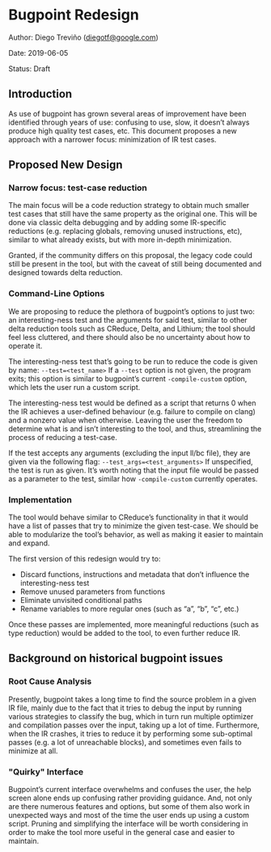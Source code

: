 # Bugpoint Redesign
Author: Diego Treviño (diegotf@google.com)

Date: 2019-06-05

Status: Draft


## Introduction
As use of bugpoint has grown several areas of improvement have been identified
through years of use: confusing to use, slow, it doesn’t always produce high
quality test cases, etc. This document proposes a new approach with a narrower
focus: minimization of IR test cases.


## Proposed New Design


### Narrow focus: test-case reduction
The main focus will be a code reduction strategy to obtain much smaller test
cases that still have the same property as the original one. This will be done
via classic delta debugging and by adding some IR-specific reductions (e.g.
replacing globals, removing unused instructions, etc), similar to what
already exists, but with more in-depth minimization.


Granted, if the community differs on this proposal, the legacy code could still
be present in the tool, but with the caveat of still being documented and
designed towards delta reduction.


### Command-Line Options
We are proposing to reduce the plethora of bugpoint’s options to just two: an
interesting-ness test and the arguments for said test, similar to other delta
reduction tools such as CReduce, Delta, and Lithium; the tool should feel less
 cluttered, and there should also be no uncertainty about how to operate it.


The interesting-ness test that’s going to be run to reduce the code is given
by name:
        `--test=<test_name>`
If a `--test`  option is not given, the program exits; this option is similar
to bugpoint’s current `-compile-custom` option, which lets the user run a
custom script.


The interesting-ness test would be defined as a script that returns 0 when the
IR achieves a user-defined behaviour (e.g. failure to compile on clang) and a
nonzero value when otherwise. Leaving the user the freedom to determine what is
and isn’t interesting to the tool, and thus, streamlining the process of
reducing a test-case.


If the test accepts any arguments (excluding the input ll/bc file), they are
given via the following flag:
        `--test_args=<test_arguments>`
If unspecified, the test is run as given. It’s worth noting that the input file
would be passed as a parameter to the test, similar how `-compile-custom`
currently operates.


### Implementation
The tool would behave similar to CReduce’s functionality in that it would have a
list of passes that try to minimize the given test-case. We should be able to
modularize the tool’s behavior, as well as making it easier to maintain and
expand.


The first version of this redesign would try to:


* Discard functions, instructions and metadata that don’t influence the
  interesting-ness test
* Remove unused parameters from functions
* Eliminate unvisited conditional paths
* Rename variables to more regular ones (such as “a”, “b”, “c”, etc.)


Once these passes are implemented, more meaningful reductions (such as type
reduction) would be added to the tool, to even further reduce IR.


## Background on historical bugpoint issues


### Root Cause Analysis
Presently, bugpoint takes a long time to find the source problem in a given IR
file, mainly due to the fact that it tries to debug the input by running
various strategies to classify the bug, which in turn run multiple optimizer
and compilation passes over the input, taking up a lot of time. Furthermore,
when the IR crashes, it tries to reduce it by performing some sub-optimal
passes (e.g. a lot of unreachable blocks), and sometimes even fails to minimize
at all.


### "Quirky" Interface
Bugpoint’s current interface overwhelms and confuses the user, the help screen
alone ends up confusing rather providing guidance. And, not only are there
numerous features and options, but some of them also work in unexpected ways
and most of the time the user ends up using a custom script. Pruning and
simplifying the interface will be worth considering in order to make the tool
more useful in the general case and easier to maintain.
